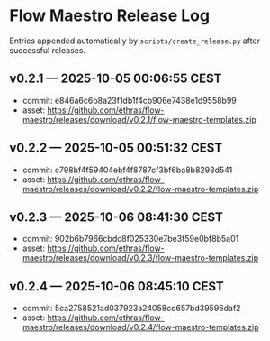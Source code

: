 # Flow Maestro Release Log

Entries appended automatically by `scripts/create_release.py` after successful releases.

## v0.2.1 — 2025-10-05 00:06:55 CEST
- commit: e846a6c6b8a23f1db1f4cb906e7438e1d9558b99
- asset: https://github.com/ethras/flow-maestro/releases/download/v0.2.1/flow-maestro-templates.zip

## v0.2.2 — 2025-10-05 00:51:32 CEST
- commit: c798bf4f59404ebf4f8787cf3bf6ba8b8293d541
- asset: https://github.com/ethras/flow-maestro/releases/download/v0.2.2/flow-maestro-templates.zip

## v0.2.3 — 2025-10-06 08:41:30 CEST
- commit: 902b6b7966cbdc8f025330e7be3f59e0bf8b5a01
- asset: https://github.com/ethras/flow-maestro/releases/download/v0.2.3/flow-maestro-templates.zip

## v0.2.4 — 2025-10-06 08:45:10 CEST
- commit: 5ca2758521ad037923a24058cd657bd39596daf2
- asset: https://github.com/ethras/flow-maestro/releases/download/v0.2.4/flow-maestro-templates.zip

